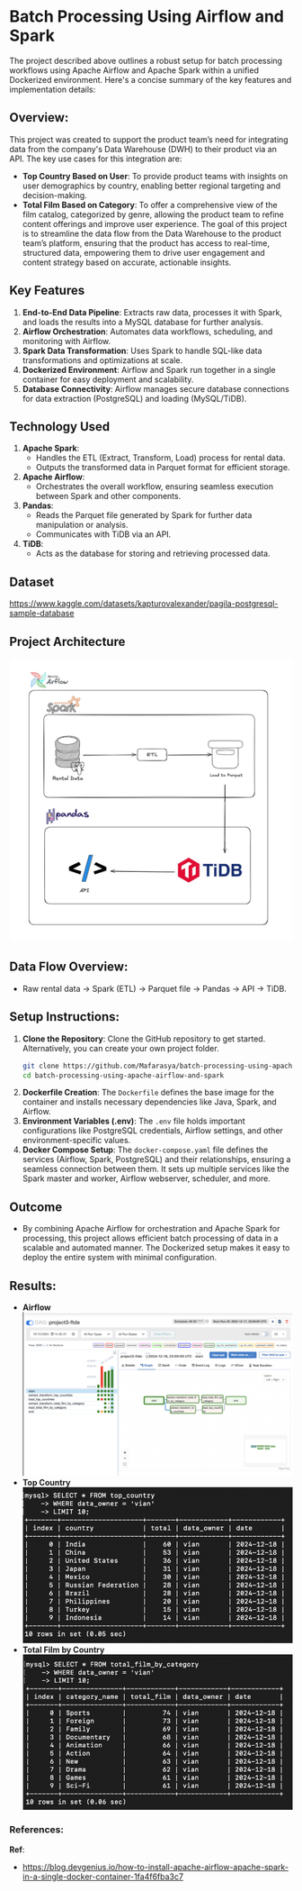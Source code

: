 # Batch Processing Using Airflow and Spark
The project described above outlines a robust setup for batch processing workflows using Apache Airflow and Apache Spark within a unified Dockerized environment. Here's a concise summary of the key features and implementation details:

## Overview:
This project was created to support the product team’s need for integrating data from the company's Data Warehouse (DWH) to their product via an API. The key use cases for this integration are:
- **Top Country Based on User**: To provide product teams with insights on user demographics by country, enabling better regional targeting and decision-making.
- **Total Film Based on Category**: To offer a comprehensive view of the film catalog, categorized by genre, allowing the product team to refine content offerings and improve user experience.
The goal of this project is to streamline the data flow from the Data Warehouse to the product team’s platform, ensuring that the product has access to real-time, structured data, empowering them to drive user engagement and content strategy based on accurate, actionable insights.

## Key Features
1. **End-to-End Data Pipeline**: Extracts raw data, processes it with Spark, and loads the results into a MySQL database for further analysis.
2. **Airflow Orchestration**: Automates data workflows, scheduling, and monitoring with Airflow.
3. **Spark Data Transformation**: Uses Spark to handle SQL-like data transformations and optimizations at scale.
4. **Dockerized Environment**: Airflow and Spark run together in a single container for easy deployment and scalability.
5. **Database Connectivity**: Airflow manages secure database connections for data extraction (PostgreSQL) and loading (MySQL/TiDB).

## Technology Used
1. **Apache Spark**:
    - Handles the ETL (Extract, Transform, Load) process for rental data.
    - Outputs the transformed data in Parquet format for efficient storage.
2. **Apache Airflow**:
    - Orchestrates the overall workflow, ensuring seamless execution between Spark and other components.
3. **Pandas**:
    - Reads the Parquet file generated by Spark for further data manipulation or analysis.
    - Communicates with TiDB via an API.
4. **TiDB**:
    - Acts as the database for storing and retrieving processed data.

## Dataset
https://www.kaggle.com/datasets/kapturovalexander/pagila-postgresql-sample-database

## Project Architecture
![Architecture](images/architecture.png)

## Data Flow Overview:
- Raw rental data → Spark (ETL) → Parquet file → Pandas → API → TiDB.

## Setup Instructions:
1. **Clone the Repository**:
Clone the GitHub repository to get started. Alternatively, you can create your own project folder.
    ``` bash
    git clone https://github.com/Mafarasya/batch-processing-using-apache-airflow-and-spark.git
    cd batch-processing-using-apache-airflow-and-spark
    ```
2. **Dockerfile Creation**:
The `Dockerfile` defines the base image for the container and installs necessary dependencies like Java, Spark, and Airflow.
3. **Environment Variables (.env)**:
The `.env` file holds important configurations like PostgreSQL credentials, Airflow settings, and other environment-specific values.
4. **Docker Compose Setup**:
The `docker-compose.yaml` file defines the services (Airflow, Spark, PostgreSQL) and their relationships, ensuring a seamless connection between them. It sets up multiple services like the Spark master and worker, Airflow webserver, scheduler, and more.

## Outcome
- By combining Apache Airflow for orchestration and Apache Spark for processing, this project allows efficient batch processing of data in a scalable and automated manner. The Dockerized setup makes it easy to deploy the entire system with minimal configuration.

## Results:
- **Airflow**
![Airflow](images/airflow-results.png)
- **Top Country**
![Top Country](images/top_country.png)
- **Total Film by Country**
![Total Film by Country](images/total_film_by_country.png)

### References:
**Ref**: 
- https://blog.devgenius.io/how-to-install-apache-airflow-apache-spark-in-a-single-docker-container-1fa4f6fba3c7